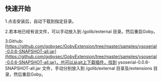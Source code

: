 ## 快速开始
1.点击安装后，自动下载到指定目录。

2.若本地已经有该文件，可以手动放入到 /golib/external 目录。然后重启Goby。

3.Github: [https://github.com/gobysec/GobyExtension/tree/master/samples/ysoserial-0.0.6-SNAPSHOT-all.jar](https://github.com/gobysec/GobyExtension/tree/master/samples/ysoserial-0.0.6-SNAPSHOT-all.jar)，也可以从git上下载插件，找到 ysoserial-0.0.6-SNAPSHOT-all.jar 文件，手动分别放入到 /golib/external 目录及/extensions 目录，然后重启Goby。
